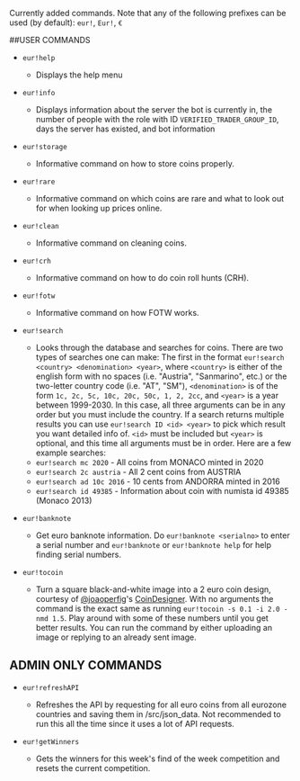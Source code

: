 Currently added commands. Note that any of the following prefixes can be used (by default): `eur!`, `Eur!`, `€`

##USER COMMANDS

- `eur!help`

  - Displays the help menu

- `eur!info`

  - Displays information about the server the bot is currently in, the number of people with the role with ID ``VERIFIED_TRADER_GROUP_ID``, days the server has existed, and bot information

- `eur!storage`

  - Informative command on how to store coins properly.

- `eur!rare`

  - Informative command on which coins are rare and what to look out for when looking up prices online.

- `eur!clean`

  - Informative command on cleaning coins.

- `eur!crh`

  - Informative command on how to do coin roll hunts (CRH).

- `eur!fotw`

  - Informative command on how FOTW works.

- `eur!search`

  - Looks through the database and searches for coins. There are two types of searches one can make: The first in the format ``eur!search <country> <denomination> <year>``, where ``<country>`` is either of the english form with no spaces (i.e. "Austria", "Sanmarino", etc.) or the two-letter country code (i.e. "AT", "SM"), ``<denomination>`` is of the form ``1c, 2c, 5c, 10c, 20c, 50c, 1, 2, 2cc``, and ``<year>`` is a year between 1999-2030. In this case, all three arguments can be in any order but you must include the country. If a search returns multiple results you can use ``eur!search ID <id> <year>`` to pick which result you want detailed info of. ``<id>`` must be included but ``<year>`` is optional, and this time all arguments must be in order. Here are a few example searches:
  - ``eur!search mc 2020`` - All coins from MONACO minted in 2020
  - ``eur!search 2c austria`` - All 2 cent coins from AUSTRIA
  - ``eur!search ad 10c 2016`` - 10 cents from ANDORRA minted in 2016
  - ``eur!search id 49385`` - Information about coin with numista id 49385 (Monaco 2013)

- `eur!banknote`

  - Get euro banknote information. Do ``eur!banknote <serialno>`` to enter a serial number and ``eur!banknote`` or ``eur!banknote help`` for help finding serial numbers.

- `eur!tocoin`

  - Turn a square black-and-white image into a 2 euro coin design, courtesy of [@joaoperfig](https://github.com/joaoperfig)'s [CoinDesigner](https://github.com/joaoperfig/CoinDesigner). With no arguments the command is the exact same as running ``eur!tocoin -s 0.1 -i 2.0 -nmd 1.5``. Play around with some of these numbers until you get better results. You can run the command by either uploading an image or replying to an already sent image.

## ADMIN ONLY COMMANDS

- `eur!refreshAPI`

  - Refreshes the API by requesting for all euro coins from all eurozone countries and saving them in /src/json_data. Not recommended to run this all the time since it uses a lot of API requests.

- `eur!getWinners`

  - Gets the winners for this week's find of the week competition and resets the current competition.
